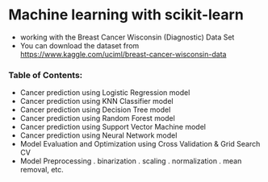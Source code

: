 # Machine learning with scikit-learn
* working with the Breast Cancer Wisconsin (Diagnostic) Data Set
* You can download the dataset from https://www.kaggle.com/uciml/breast-cancer-wisconsin-data

### Table of Contents:
* Cancer prediction using Logistic Regression model
* Cancer prediction using KNN Classifier model
* Cancer prediction using Decision Tree model
* Cancer prediction using Random Forest model
* Cancer prediction using Support Vector Machine model
* Cancer prediction using Neural Network model
* Model Evaluation and Optimization using Cross Validation & Grid Search CV
* Model Preprocessing
. binarization
. scaling
. normalization
. mean removal, etc.

